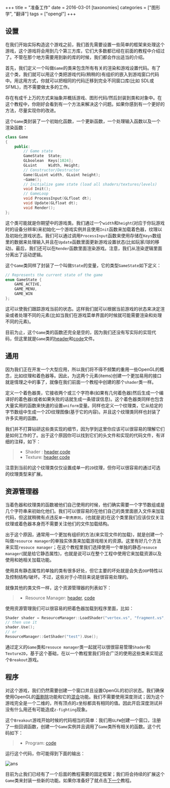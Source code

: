 +++
title = "准备工作"
date = 2016-03-01
[taxonomies]
categories = ["图形学", "翻译"]
tags = ["opengl"]
+++

## 设置
在我们开始实际构造这个游戏之前，我们首先需要设置一些简单的框架来处理这个游戏，这个游戏将会用到几个第三方库，它们大多数都已经在前面的教程中介绍过了。不管在那个地方需要用到新的库的时候，我们都会作出适当的介绍。

首先，我们定义一个叫做`Game`的类来包含所有有关的渲染和游戏设置代码。有了这个类，我们就可以用这个类把游戏代码(稍稍的)有组织的嵌入到游戏窗口代码中。用这用方式，你就可以把相同的代码迁移到完全不同窗口库(比如 SDL或SFML)，而不需要做太多的工作。

<!-- more -->

存在有成千上万的方式来抽象并概括游戏、图形代码/然后封装到类和对象中。在这个教程中，你刚好会看到有一个方法来解决这个问题。如果你感到有一个更好的方法，尽量实现你的改进。

这个`Game`类封装了一个初始化函数，一个更新函数，一个处理输入函数以及一个渲染函数：

```C++
class Game
{
    public:
        // Game state
        GameState  State;
        GLboolean  Keys[1024];
        GLuint	   Width, Height;
        // Constructor/Destructor
        Game(GLuint width, GLuint height);
        ~Game();
        // Initialize game state (load all shaders/textures/levels)
        void Init();
        // GameLoop
        void ProcessInput(GLfloat dt);
        void Update(GLfloat dt);
        void Render();
};
```

这个类可能就是你期望中的游戏类。我们通过一个`width`和`height`(对应于你玩游戏时的设备分辨率)来初始化一个游戏实例并且使用`Init`函数来加载着色器，纹理以及初始化游戏状态。我们可以通过调用`ProcessInput`函数来使用存储在`Keys`数组里的数据来处理输入并且在`Update`函数里面更新游戏设置状态(比如玩家/球的移动)。最后，我们还可以在`Render`函数里面渲染游戏。注意，我们从渲染逻辑里面分离出了运动逻辑。

这个`Game`类同样了封装了一个叫做`State`的变量，它的类型`GameState`如下定义：

```C++
// Represents the current state of the game
enum GameState {
    GAME_ACTIVE,
    GAME_MENU,
    GAME_WIN
};
```

这可以使我们跟踪游戏当前的状态。这样我们就可以根据当前游戏的状态来决定渲染或者处理不同的元素(比如当我们在游戏菜单界面的时候就可能需要渲染和处理不同的元素)。

目前为止，这个`Game`类的函数还完全是空的，因为我们还没有写实际的实现代码，但这里就是`Game`类的[header](http://learnopengl.com/code_viewer.php?code=in-practice/breakout/game_setting-up.h)和[code](http://learnopengl.com/code_viewer.php?code=in-practice/breakout/game_setting-up)文件。

## 通用
因为我们正在开发一个大型应用，所以我们将不得不频繁的重用一些OpenGL的概念，比如纹理和着色器等。因此，为这两个元素(items)创建一个更加易用的接口就是情理之中的事了，就像在我们前面一个教程中创建的那个`shader`类一样。

定义一个着色器类，它接收两个或三个字符串(如果有几何着色器)然后生成一个编译好的着色器(或者如果失败的话就生成一条错误信息)。这个着色器类同样也包含大量实用的函数来快速的设置`uniform`变量。同样也定义一个纹理类，它从给定的字节数组中生成一个2D纹理图像(基于它的内容)。并且这个纹理类同样也封装了许多实用的函数。

我们并不打算钻研这些类实现的细节，因为学到这里你应该可以很容易的理解它们是如何工作的了。出于这个原因你可以找到它们的头文件和实现的代码文件，有详细的注释，如下：

>* Shader : [header](http://learnopengl.com/code_viewer.php?code=in-practice/breakout/shader.h),[code](http://learnopengl.com/code_viewer.php?code=in-practice/breakout/shader)
>* Texture: [header](http://learnopengl.com/code_viewer.php?code=in-practice/breakout/texture.h),[code](http://learnopengl.com/code_viewer.php?code=in-practice/breakout/texture)

注意到当前的这个纹理类仅仅设置成单一的`2D`纹理，但你可以很容易的通过可选的纹理类型来扩展。

## 资源管理器
当着色器和纹理类的函数被他们自己使用的时候，他们确实需要一个字节数组或是几个字符串来初始化他们。我们可以很容易的在他们自己的类里面嵌入文件来加载代码，但这就稍微有点违反`单一职责原则`，(也就是说)在这个类里我们应该仅仅关注纹理或着色器本身而不需要关注他们的文件加载结构。

出于这个原因，通常用一个更加有组织的方法(来实现文件的加载)，就是创建一个叫做`resource manager`的单独实体类来加载游戏相关的资源。这里有好几个方法来实现`resouce manager`；在这个教程里我们选择使用一个单独的静态`resouce manager`(就是给它静态属性)，也就是说可以在整个工程中使用它来加载资源以及使用和她相关加载功能。

使用具有静态属性的单独的类有很多好处，但它主要的坏处就是会失去`OOP`特性以及控制结构/破坏。不过，这些对于小项目来说是很容易处理的。

就像其他的类文件一样，这个资源管理器的列表如下：

>* Resource Manager: [header](http://learnopengl.com/code_viewer.php?code=in-practice/breakout/resource_manager.h), [code](http://learnopengl.com/code_viewer.php?code=in-practice/breakout/resource_manager)

使用资源管理我们可以很容易的把着色器加载到程序里面，比如：

```C++
Shader shader = ResourceManager::LoadShader("vertex.vs", "fragment.vs", nullptr, "test");
// then use it
shader.Use();
// or
ResourceManager::GetShader("test").Use();
```

通过定义的`Game`类和`resouce manager`类一起就可以很很容易管理`Shader`和`Texture2D`，基于这个基础，在以一个教程里我们将会广泛的使用这些类来实现这个`Breakout`游戏。

## 程序
对这个游戏，我们仍然需要创建一个窗口并且设置OpenGL的初识状态。我们确保使用OpenGL的[面剔除](http://learnopengl.com/#!Advanced-OpenGL/Face-culling)功能和它的[混合](http://learnopengl.com/#!Advanced-OpenGL/Blending)功能。我们不需要使用深度测试；因为这个游戏完全是一个二维的，所有顶点的`z`坐标都具有相同的值。因此开启深度测试并没有什么用还有可能造成`z-fighting`现象。

这个`Breakout`游戏开始时候的代码相当的简单：我们用`GLFW`创建一个窗口，注册了一些回调函数，创建一个`Game`实例并且调用了`Game`类所有相关的函数。这个代码如下：

>* Program: [code](http://learnopengl.com/code_viewer.php?code=in-practice/breakout/program)

运行这个代码，你可能得到下面的输出：

![ans](http://learnopengl.com/img/in-practice/breakout/setting-up.png)

目前为止我们已经有了一个后面的教程需要的固定框架；我们将会持续的扩展这个`Game`类来封装一些新的功能。如果你准备好了就点击[下一个](http://learnopengl.com/#!In-Practice/2D-Game/Rendering-Sprites)教程。

